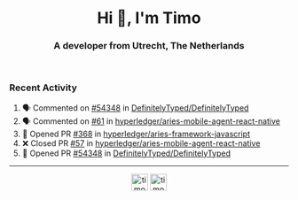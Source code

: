 <h1 align="center">Hi 👋, I'm Timo</h1>
<h3 align="center">A developer from Utrecht, The Netherlands</h3>
<br/>
<!-- https://github.com/rahuldkjain/github-profile-readme-generator --!>

<!--  <p align="left"><img src="https://github-readme-stats.vercel.app/api?username=timoglastra&show_icons=true&count_private=true&" alt="timoglastra" /></p> --!>

<!--
Github language stats
<p align="left"><img src="https://github-readme-stats.vercel.app/api/top-langs/?username=timoglastra&layout=compact" alt="timoglastra" /><p>
-->

<!-- Codestats language stats -->
<!-- <p align="left"><img src="https://codestats-readme.vercel.app/api/top-langs/?username=timoglastra&layout=compact&language_count=12" alt="timoglastra" /><p>    --!>
  
<h3>Recent Activity</h3>

<!--START_SECTION:activity-->
1. 🗣 Commented on [#54348](https://github.com/DefinitelyTyped/DefinitelyTyped/issues/54348) in [DefinitelyTyped/DefinitelyTyped](https://github.com/DefinitelyTyped/DefinitelyTyped)
2. 🗣 Commented on [#61](https://github.com/hyperledger/aries-mobile-agent-react-native/issues/61) in [hyperledger/aries-mobile-agent-react-native](https://github.com/hyperledger/aries-mobile-agent-react-native)
3. 💪 Opened PR [#368](https://github.com/hyperledger/aries-framework-javascript/pull/368) in [hyperledger/aries-framework-javascript](https://github.com/hyperledger/aries-framework-javascript)
4. ❌ Closed PR [#57](https://github.com/hyperledger/aries-mobile-agent-react-native/pull/57) in [hyperledger/aries-mobile-agent-react-native](https://github.com/hyperledger/aries-mobile-agent-react-native)
5. 💪 Opened PR [#54348](https://github.com/DefinitelyTyped/DefinitelyTyped/pull/54348) in [DefinitelyTyped/DefinitelyTyped](https://github.com/DefinitelyTyped/DefinitelyTyped)
<!--END_SECTION:activity-->

---

<p align="center">
<a href="https://twitter.com/timoglastra" target="blank"><img align="center" src="https://cdn.jsdelivr.net/npm/simple-icons@3.0.1/icons/twitter.svg" alt="timoglastra" height="30" width="30" /></a>
<a href="https://linkedin.com/in/timoglastra" target="blank"><img align="center" src="https://cdn.jsdelivr.net/npm/simple-icons@3.0.1/icons/linkedin.svg" alt="timoglastra" height="30" width="30" /></a>
</p>



